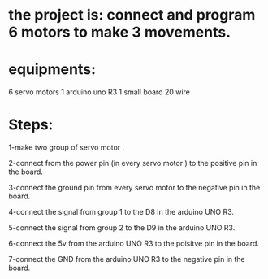# the project is: connect and program 6 motors to make 3 movements.

# equipments:
6 servo motors
1 arduino uno R3
1 small board
20 wire

# Steps:
1-make two group of servo motor .

2-connect from the power pin (in every servo motor ) to the positive pin in the board.

3-connect the ground pin from every servo motor to the negative pin in the board.

4-connect the signal from group 1 to the D8 in the arduino UNO R3.

5-connect the signal from group 2 to the D9 in the arduino UNO R3.

6-connect the 5v from the arduino UNO R3 to the poisitve pin in the board.

7-connect the GND from the arduino UNO R3 to the negative pin in the board.
